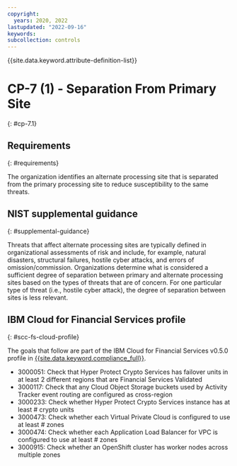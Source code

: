 ```yaml
---
copyright:
  years: 2020, 2022
lastupdated: "2022-09-16"
keywords: 
subcollection: controls
---
```


{{site.data.keyword.attribute-definition-list}}

# CP-7 (1) - Separation From Primary Site
{: #cp-7.1}

## Requirements
{: #requirements}

The organization identifies an alternate processing site that is separated from the primary processing site to reduce susceptibility to the same threats.

## NIST supplemental guidance
{: #supplemental-guidance}

Threats that affect alternate processing sites are typically defined in organizational assessments of risk and include, for example, natural disasters, structural failures, hostile cyber attacks, and errors of omission/commission. Organizations determine what is considered a sufficient degree of separation between primary and alternate processing sites based on the types of threats that are of concern. For one particular type of threat (i.e., hostile cyber attack), the degree of separation between sites is less relevant.


## IBM Cloud for Financial Services profile
{: #scc-fs-cloud-profile}

The goals that follow are part of the IBM Cloud for Financial Services v0.5.0 profile in [{{site.data.keyword.compliance_full}}](/docs/security-compliance?topic=security-compliance-getting-started).

- 3000051: Check that Hyper Protect Crypto Services has failover units in at least 2 different regions that are Financial Services Validated
- 3000117: Check that any Cloud Object Storage buckets used by Activity Tracker event routing are configured as cross-region
- 3000233: Check whether Hyper Protect Crypto Services instance has at least # crypto units
- 3000473: Check whether each Virtual Private Cloud is configured to use at least # zones
- 3000474: Check whether each Application Load Balancer for VPC is configured to use at least # zones
- 3000915: Check whether an OpenShift cluster has worker nodes across multiple zones
